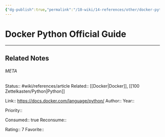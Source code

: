```yaml
---
{"dg-publish":true,"permalink":"/10-wiki/14-references/other/docker-python-official-guide-20230122084512/"}
---
```


# Docker Python Official Guide
---

## Related Notes




###### META
Status:: #wiki/references/article
Related:: [[Docker\|Docker]], [[100 Zettelkasten/Python\|Python]]

Link:: https://docs.docker.com/language/python/
Author:: 
Year:: 

Priority:: 

Consumed:: true
Reconsume:: 

Rating:: 7
Favorite:: 
